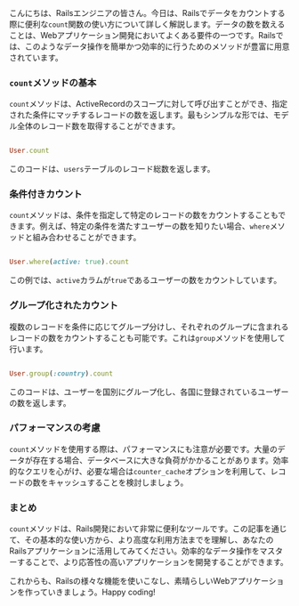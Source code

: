 こんにちは、Railsエンジニアの皆さん。今日は、Railsでデータをカウントする際に便利な`count`関数の使い方について詳しく解説します。データの数を数えることは、Webアプリケーション開発においてよくある要件の一つです。Railsでは、このようなデータ操作を簡単かつ効率的に行うためのメソッドが豊富に用意されています。

### `count`メソッドの基本

`count`メソッドは、ActiveRecordのスコープに対して呼び出すことができ、指定された条件にマッチするレコードの数を返します。最もシンプルな形では、モデル全体のレコード数を取得することができます。

```ruby

User.count

```

このコードは、`users`テーブルのレコード総数を返します。

### 条件付きカウント

`count`メソッドは、条件を指定して特定のレコードの数をカウントすることもできます。例えば、特定の条件を満たすユーザーの数を知りたい場合、`where`メソッドと組み合わせることができます。

```ruby

User.where(active: true).count

```

この例では、`active`カラムが`true`であるユーザーの数をカウントしています。

### グループ化されたカウント

複数のレコードを条件に応じてグループ分けし、それぞれのグループに含まれるレコードの数をカウントすることも可能です。これは`group`メソッドを使用して行います。

```ruby

User.group(:country).count

```

このコードは、ユーザーを国別にグループ化し、各国に登録されているユーザーの数を返します。

### パフォーマンスの考慮

`count`メソッドを使用する際は、パフォーマンスにも注意が必要です。大量のデータが存在する場合、データベースに大きな負荷がかかることがあります。効率的なクエリを心がけ、必要な場合は`counter_cache`オプションを利用して、レコードの数をキャッシュすることを検討しましょう。

### まとめ

`count`メソッドは、Rails開発において非常に便利なツールです。この記事を通じて、その基本的な使い方から、より高度な利用方法までを理解し、あなたのRailsアプリケーションに活用してみてください。効率的なデータ操作をマスターすることで、より応答性の高いアプリケーションを開発することができます。

これからも、Railsの様々な機能を使いこなし、素晴らしいWebアプリケーションを作っていきましょう。Happy coding!